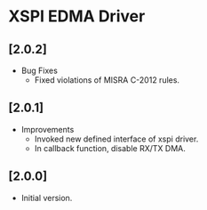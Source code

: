 # XSPI EDMA Driver

## [2.0.2]

- Bug Fixes
  - Fixed violations of MISRA C-2012 rules.

## [2.0.1]

- Improvements
  - Invoked new defined interface of xspi driver.
  - In callback function, disable RX/TX DMA.

## [2.0.0]

- Initial version.
